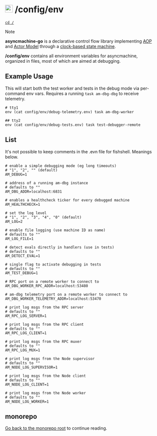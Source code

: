 # <img src="https://pancsta.github.io/assets/asyncmachine-go/logo.png" height="25"/> /config/env

[`cd /`](/README.md)

> [!NOTE]
> **asyncmachine-go** is a declarative control flow library implementing [AOP](https://en.wikipedia.org/wiki/Aspect-oriented_programming)
> and [Actor Model](https://en.wikipedia.org/wiki/Actor_model) through a [clock-based state machine](/pkg/machine/README.md).

**/config/env** contains all environment variables for asyncmachine, organized in files, most of which are aimed at debugging.

## Example Usage

This will start both the test worker and tests in the debug mode via per-command env vars. Requires a running
`task am-dbg-dbg` to receive telemetry.

```shell
# tty1
env (cat config/env/debug-telemetry.env) task am-dbg-worker

## tty2
env (cat config/env/debug-tests.env) task test-debugger-remote
```

## List

It's not possible to keep comments in the .evn file for fishshell. Meanings below.

```shell
# enable a simple debugging mode (eg long timeouts)
# "1", "2", "" (default)
AM_DEBUG=1

# address of a running am-dbg instance
# defaults to ""
AM_DBG_ADDR=localhost:6831

# enables a healthcheck ticker for every debugged machine
AM_HEALTHCHECK=1

# set the log level
# "1", "2", "3", "4", "0" (default)
AM_LOG=2

# enable file logging (use machine ID as name)
# defaults to ""
AM_LOG_FILE=1

# detect evals directly in handlers (use in tests)
# defaults to ""
AM_DETECT_EVAL=1

# single flag to activate debugging in tests
# defaults to ""
AM_TEST_DEBUG=1

# RPC port on a remote worker to connect to
AM_DBG_WORKER_RPC_ADDR=localhost:53480

# am-dbg telemetry port on a remote worker to connect to
AM_DBG_WORKER_TELEMETRY_ADDR=localhost:53470

# print log msgs from the RPC server
# defaults to ""
AM_RPC_LOG_SERVER=1

# print log msgs from the RPC client
# defaults to ""
AM_RPC_LOG_CLIENT=1

# print log msgs from the RPC muxer
# defaults to ""
AM_RPC_LOG_MUX=1

# print log msgs from the Node supervisor
# defaults to ""
AM_NODE_LOG_SUPERVISOR=1

# print log msgs from the Node client
# defaults to ""
AM_NODE_LOG_CLIENT=1

# print log msgs from the Node worker
# defaults to ""
AM_NODE_LOG_WORKER=1
```

## monorepo

[Go back to the monorepo root](/README.md) to continue reading.

